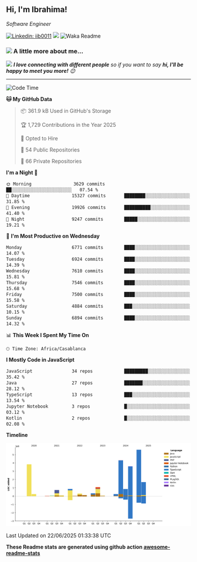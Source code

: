 <h2>Hi, I'm Ibrahima! </h2>
<p><em>Software Engineer 
</em></p>


[![Linkedin: iib0011](https://img.shields.io/badge/-iib0011-blue?style=flat-square&logo=Linkedin&logoColor=white&link=https://www.linkedin.com/in/iib0011/)](https://www.linkedin.com/in/iib0011/)
![](https://visitor-badge.glitch.me/badge?page_id=iib0011)
![Waka Readme](https://github.com/iib0011/iib0011/workflows/Waka%20Readme/badge.svg)


### <img src="https://media.giphy.com/media/VgCDAzcKvsR6OM0uWg/giphy.gif" width="50"> A little more about me...  


<img src="https://media.giphy.com/media/LnQjpWaON8nhr21vNW/giphy.gif" width="60"> <em><b>I love connecting with different people</b> so if you want to say <b>hi, I'll be happy to meet you more!</b> 😊</em>

---
<!--START_SECTION:waka-->
![Code Time](http://img.shields.io/badge/Code%20Time-4%2C997%20hrs%202%20mins-blue)

**🐱 My GitHub Data** 

> 📦 361.9 kB Used in GitHub's Storage 
 > 
> 🏆 1,729 Contributions in the Year 2025
 > 
> 💼 Opted to Hire
 > 
> 📜 54 Public Repositories 
 > 
> 🔑 66 Private Repositories 
 > 
**I'm a Night 🦉** 

```text
🌞 Morning                3629 commits        ██░░░░░░░░░░░░░░░░░░░░░░░   07.54 % 
🌆 Daytime                15327 commits       ████████░░░░░░░░░░░░░░░░░   31.85 % 
🌃 Evening                19926 commits       ██████████░░░░░░░░░░░░░░░   41.40 % 
🌙 Night                  9247 commits        █████░░░░░░░░░░░░░░░░░░░░   19.21 % 
```
📅 **I'm Most Productive on Wednesday** 

```text
Monday                   6771 commits        ████░░░░░░░░░░░░░░░░░░░░░   14.07 % 
Tuesday                  6924 commits        ████░░░░░░░░░░░░░░░░░░░░░   14.39 % 
Wednesday                7610 commits        ████░░░░░░░░░░░░░░░░░░░░░   15.81 % 
Thursday                 7546 commits        ████░░░░░░░░░░░░░░░░░░░░░   15.68 % 
Friday                   7500 commits        ████░░░░░░░░░░░░░░░░░░░░░   15.58 % 
Saturday                 4884 commits        ███░░░░░░░░░░░░░░░░░░░░░░   10.15 % 
Sunday                   6894 commits        ████░░░░░░░░░░░░░░░░░░░░░   14.32 % 
```


📊 **This Week I Spent My Time On** 

```text
🕑︎ Time Zone: Africa/Casablanca
```

**I Mostly Code in JavaScript** 

```text
JavaScript               34 repos            █████████░░░░░░░░░░░░░░░░   35.42 % 
Java                     27 repos            ███████░░░░░░░░░░░░░░░░░░   28.12 % 
TypeScript               13 repos            ███░░░░░░░░░░░░░░░░░░░░░░   13.54 % 
Jupyter Notebook         3 repos             █░░░░░░░░░░░░░░░░░░░░░░░░   03.12 % 
Kotlin                   2 repos             █░░░░░░░░░░░░░░░░░░░░░░░░   02.08 % 
```



**Timeline**

![Lines of Code chart](https://raw.githubusercontent.com/iib0011/iib0011/master/assets/bar_graph.png)


 Last Updated on 22/06/2025 01:33:38 UTC
<!--END_SECTION:waka-->

**These Readme stats are generated using github action [awesome-readme-stats](https://github.com/iib0011/waka-readme-stats)**
